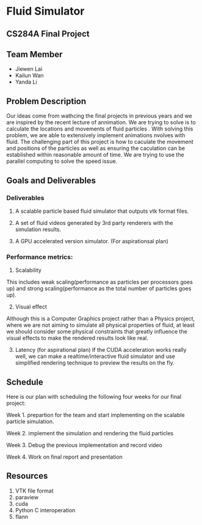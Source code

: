 # Fluid Simulator

## CS284A Final Project

## Team Member

- Jiewen Lai
- Kailun Wan
- Yanda Li

## Problem Description
Our ideas come from wathcing the final projects in previous years and we are inspired by the recent lecture of annimation. We are trying to solve is to calculate the locations and movements of fluid particles . With solving this problem, we are able to extensively implement animations nvolves with fluid. The challenging part of this project is how to caculate the movement and positions of the particles as well as ensuring the caculation can be established within reasonable amount of time. We are trying to use the parallel computing to solve the speed issue.
## Goals and Deliverables
 
### Deliverables

1. A scalable particle based fluid simulator that outputs vtk format files.

2. A set of fluid videos generated by 3rd party renderers with the simulation results.

3. A GPU accelerated version simulator. (For aspirationsal plan) 

### Performance metrics:

1. Scalability

This includes weak scaling(performance as particles per processors goes up) and strong scaling(performance as the total number of particles goes up). 

2. Visual effect

Although this is a Computer Graphics project rather than a Physics project, where we are not aiming to simulate all physical properties of fluid, at least we should consider some physical constraints that greatly influence the visual effects to make the rendered results look like real.

3. Latency (for aspirational plan)
If the CUDA acceleration works really well, we can make a realtime/interactive fluid simulator and use simplified rendering technique to preview the results on the fly.


## Schedule
Here is our plan with scheduling the following four weeks for our final project:

Week 1. prepartion for the team and start implementing on the scalable particle simulation.

Week 2. implement the simulation and rendering the fluid particles

Week 3. Debug the previous implementation and record video

Week 4. Work on final report and presentation
## Resources

1. VTK file format
2. paraview
3. cuda
4. Python C interoperation
5. flann
